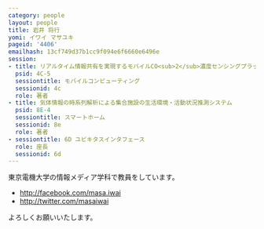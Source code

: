 ```yaml
---
category: people
layout: people
title: 岩井 将行
yomi: イワイ マサユキ
pageid: '4406'
emailhash: 13cf749d37b1cc9f094e6f6660e6496e
session:
- title: リアルタイム情報共有を実現するモバイルCO<sub>2</sub>濃度センシングプラットフォーム
  psid: 4C-5
  sessiontitle: モバイルコンピューティング
  sessionid: 4c
  role: 著者
- title: 気体情報の時系列解析による集合施設の生活環境・活動状況推測システム
  psid: 8E-4
  sessiontitle: スマートホーム
  sessionid: 8e
  role: 著者
- sessiontitle: 6D ユビキタスインタフェース
  role: 座長
  sessionid: 6d
---
```

東京電機大学の情報メディア学科で教員をしています。

- <http://facebook.com/masa.iwai>
- <http://twitter.com/masaiwai>

よろしくお願いいたします。